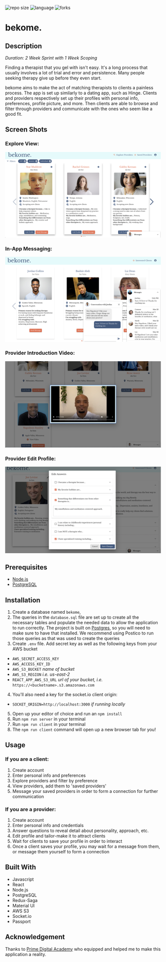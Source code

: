 ![repo size](https://img.shields.io/github/languages/code-size/percburk/bekome?style=flat-square)
![language](https://img.shields.io/github/languages/top/percburk/bekome?style=flat-square)
![forks](https://img.shields.io/github/forks/percburk/bekome?style=social)

# bekome.

## Description

_Duration: 2 Week Sprint with 1 Week Scoping_

Finding a therapist that you gel with isn't easy. It's a long process that 
usually involves a lot of trial and error and persistence. Many people seeking 
therapy give up before they even start.

bekome aims to make the act of matching therapists to clients a painless 
process. The app is set up similarly to a dating app, such as Hinge. Clients 
and providers respectively set up their profiles with personal info, 
preferences, profile picture, and more. Then clients are able to browse and 
filter through providers and communicate with the ones who seem like a good fit.


## Screen Shots

### Explore View:
![explore](documentation/images/explore-view.png)

### In-App Messaging:
![messaging](documentation/images/messaging.png)

### Provider Introduction Video:
![video](documentation/images/video.png)

### Provider Edit Profile:
![edit](documentation/images/edit-questions.png)


## Prerequisites

- [Node.js](https://nodejs.org/en/)
- [PostgreSQL](https://www.postgresql.org/)


## Installation

1. Create a database named `bekome`,
2. The queries in the `database.sql` file are set up to create all the necessary 
tables and populate the needed data to allow the application to run correctly. 
The project is built on [Postgres](https://www.postgresql.org/download/), so you 
will need to make sure to have that installed. We recommend using Postico to run 
those queries as that was used to create the queries
3. Create `.env` file. Add secret key as well as the following keys from your 
AWS bucket
  - `AWS_SECRET_ACCESS_KEY`
  - `AWS_ACCESS_KEY_ID`
  - `AWS_S3_BUCKET` _name of bucket_
  - `AWS_S3_REGION` _i.e. us-east-2_
  - `REACT_APP_AWS_S3_URL` _url of your bucket, i.e._ 
  `https://<bucketname>.s3.amazonaws.com`
4. You'll also need a key for the socket.io client origin:
  - `SOCKET_ORIGIN=http://localhost:3000` _if running locally_
5. Open up your editor of choice and run an `npm install`
6. Run `npm run server` in your terminal
7. Run `npm run client` in your terminal
8. The `npm run client` command will open up a new browser tab for you!


## Usage

### If you are a client:
1. Create account
2. Enter personal info and preferences
3. Explore providers and filter by preference
4. View providers, add them to 'saved providers'
5. Message your saved providers in order to form a connection for further 
communication

### If you are a provider:
1. Create account
2. Enter personal info and credentials
3. Answer questions to reveal detail about personality, approach, etc.
4. Edit profile and tailor-make it to attract clients
5. Wait for clients to save your profile in order to interact
6. Once a client saves your profile, you may wait for a message from them, or 
message them yourself to form a connection


## Built With

- Javascript
- React
- Node.js
- PostgreSQL
- Redux-Saga
- Material UI
- AWS S3
- Socket.io
- Passport


## Acknowledgement

Thanks to [Prime Digital Academy](www.primeacademy.io) who equipped and helped 
me to make this application a reality.
